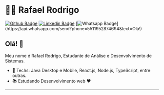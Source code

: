# :man_technologist: Rafael Rodrigo

[![Github Badge](https://img.shields.io/badge/-Github-000?style=flat-square&logo=Github&logoColor=white&link=https://github.com/lucasgdb)](https://github.com/rafaelrodrigopa/rafaelrodrigopa)
[![Linkedin Badge](https://img.shields.io/badge/-LinkedIn-blue?style=flat-square&logo=Linkedin&logoColor=white&link=https://www.linkedin.com/in/lucas-bittencourt/)](www.linkedin.com/in/rafaelalmeidapa)
[![Whatsapp Badge](https://img.shields.io/badge/-Whatsapp-4CA143?style=flat-square&labelColor=4CA143&logo=whatsapp&logoColor=white&link=https://api.whatsapp.com/send?phone=5512988344336&text=Olá!)](https://api.whatsapp.com/send?phone=5511952874694&text=Olá!)


## Olá! 👋

Meu nome é Rafael Rodrigo, Estudante de Análise e Desenvolvimento de Sistemas.

- :blue_heart: Techs: Java Desktop e Mobile, React.js, Node.js, TypeScript, entre outras.
- :books: Estudando Desenvolvimento web :heart:


---

